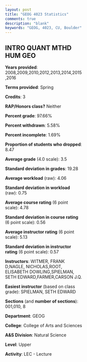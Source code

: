 ```yaml
---
layout: post
title: "GEOG 4023 Statistics"
comments: true
description: "blank"
keywords: "GEOG, 4023, CU, Boulder"
--- 
```

<head>
<script src="https://ajax.googleapis.com/ajax/libs/jquery/2.1.3/jquery.min.js"></script>
<script src="https://dl.dropboxusercontent.com/s/pc42nxpaw1ea4o9/highcharts.js?dl=0"></script>
<!-- <script src="../assets/js/highcharts.js"></script> -->
<style type="text/css">@font-face {
	font-family: "Bebas Neue";
	src: url(https://www.filehosting.org/file/details/544349/BebasNeue%20Regular.otf) format("opentype");
	}
	h1.Bebas { 
		font-family: "Bebas Neue", Verdana, Tahoma;
	}
</style>
</head>
<body>
	<div id="container" style="float: right; width: 45%; height: 88%; margin-left: 2.5%; margin-right: 2.5%;"></div>
	<script language="JavaScript">
		$(document).ready(function() {
		var chart = {type: 'column'};
		var title = {text: 'Grade Distribution'};
		var xAxis = {categories: ['A','B','C','D','F'],crosshair: true};
		var yAxis = {min: 0,title: {text: 'Percentage'}};
		var tooltip = {headerFormat: '<center><b><span style="font-size:20px">{point.key}</span></b></center>',
		               pointFormat: '<td style="padding:0"><b>{point.y:.1f}%</b></td>',
		               footerFormat: '</table>',shared: true,useHTML: true};
		var plotOptions = {column: {pointPadding: 0.0,borderWidth: 0}};  
		var credits = {enabled: false};var series= [{name: 'Percent',data: [60.95,34.29,2.86,0.0,1.9,]}];
		var json = {};
		json.chart = chart;
		json.title = title;
		json.tooltip = tooltip;
		json.xAxis = xAxis;
		json.yAxis = yAxis;  
		json.series = series;
		json.plotOptions = plotOptions;  
		json.credits = credits;
		$('#container').highcharts(json);
	});
	</script>
</body>
			   
## INTRO QUANT MTHD HUM GEO

**Years provided**: 2008,2009,2010,2012,2013,2014,2015,2016

**Terms provided**: Spring

**Credits**: 3

**RAP/Honors class?** Neither

**Percent grade**: 97.66%

**Percent withdrawn**: 5.58%

**Percent incomplete**: 1.69%

**Proportion of students who dropped**: 8.47

**Average grade** (4.0 scale): 3.5

**Standard deviation in grades**: 19.28

**Average workload** (raw): 4.06

**Standard deviation in workload** (raw): 0.75

**Average course rating** (6 point scale): 4.78

**Standard deviation in course rating** (6 point scale): 0.56

**Average instructor rating** (6 point scale): 5.13

**Standard deviation in instructor rating** (6 point scale): 0.57

**Instructors**: WITMER, FRANK D,NAGLE, NICHOLAS,ROOT, ELISABETH DOWLING,SPIELMAN, SETH EDWARD,FARMER,CARSON J.Q.

**Easiest instructor** (based on class grade): SPIELMAN, SETH EDWARD

**Sections** (and **number of sections**): 001,010, 8

**Department**: GEOG

**College**: College of Arts and Sciences

**A&S Division**: Natural Science

**Level**: Upper

**Activity**: LEC - Lecture